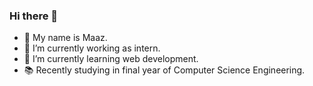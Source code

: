 ### Hi there 👋

- 👦 My name is Maaz.
- 🔭 I’m currently working as intern.
- 🌱 I’m currently learning web development.
- 📚 Recently studying in final year of Computer Science Engineering.  
